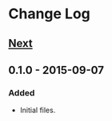 # Change Log

## [Next][next]

## 0.1.0 - 2015-09-07

### Added
- Initial files.

[next]: https://github.com/thasmo/yeoman.email/compare/v0.1.0...HEAD
